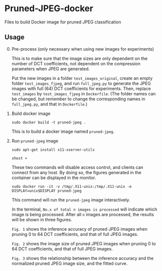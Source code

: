 # Pruned-JPEG-docker
Files to build Docker image for pruned JPEG classification  

## Usage

0. Pre-process (only necessary when using new images for experiments)
    
    This is to make sure that the image sizes are only dependent on the number of DCT coefficients, not dependent on the compression parameters when JPEG are generated.    
    
    Put the new images in a folder `test_images_original`, create an empty folder `test_images_fjpeg`, and run `full_jpeg.py` to generate the JPEG images with full (64) DCT coefficients for experiments. Then, replace `test_images` by `test_images_fjpeg` in `Dockerfile`. (The folder names can be changed, but remember to change the corresponding names in `full_jpeg.py`, and that in `Dockerfile`.)  
    
1. Build docker image

    ```
    sudo docker build -t pruned-jpeg .
    ```
    This is to build a docker image named `pruned-jpeg`.
    
2. Run `pruned-jpeg` image
    
    ```
    sudo apt-get install x11-xserver-utils
    ```
    ```
    xhost +
    ```
    These two commands will disable access control, and clients can connect from any host. By doing so, the figures generated in the container can be displayed in the  monitor.
       
    ```
    sudo docker run -it -v /tmp/.X11-unix:/tmp/.X11-unix -e DISPLAY=unix$DISPLAY pruned-jpeg
    ```
    This command will run the `pruned-jpeg` image interactively.
    
    In the terminal, `No.x of total n images is processed` will indicate which image is being processed. After all `n` images are processed, the results will be shown in three figures.
    
    `Fig. 1` shows the inference accuracy of pruned JPEG images when pruning 0 to 64 DCT coefficients, and that of full JPEG images.
    
    `Fig. 2` shows the image size of pruned JPEG images when pruning 0 to 64 DCT coefficients, and that of full JPEG images.
    
    `Fig. 3` shows the relationship between the inference accuracy and the normalized pruned JPEG image size, and the fitted curve.
